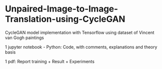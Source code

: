 # Unpaired-Image-to-Image-Translation-using-CycleGAN
CycleGAN model implementation with Tensorflow using dataset of Vincent van Gogh paintings

1 jupyter notebook - Python:
Code, with comments, explanations and theory basis 

1 pdf:
Report training + Result + Experiments
